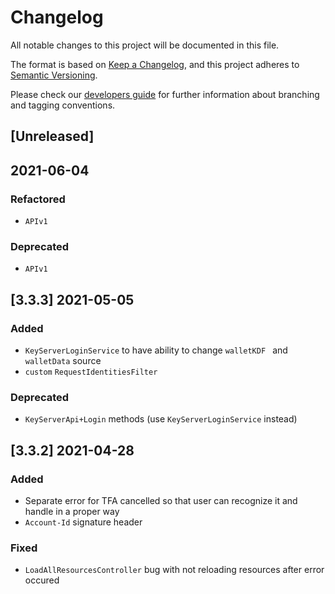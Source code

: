 # Changelog
All notable changes to this project will be documented in this file.

The format is based on [Keep a Changelog](https://keepachangelog.com/en/1.0.0/),
and this project adheres to [Semantic Versioning](https://semver.org/spec/v2.0.0.html).

Please check our [developers guide](https://gitlab.com/tokend/developers-guide)
for further information about branching and tagging conventions.

## [Unreleased]

## 2021-06-04

### Refactored
- `APIv1`

### Deprecated
- `APIv1`

## [3.3.3] 2021-05-05

### Added
- `KeyServerLoginService` to have ability to change `walletKDF ` and `walletData` source
- `custom` `RequestIdentitiesFilter`

### Deprecated
- `KeyServerApi+Login` methods (use `KeyServerLoginService` instead)

## [3.3.2] 2021-04-28

### Added
- Separate error for TFA cancelled so that user can recognize it and handle in a proper way
- `Account-Id` signature header

### Fixed
- `LoadAllResourcesController` bug with not reloading resources after error occured

